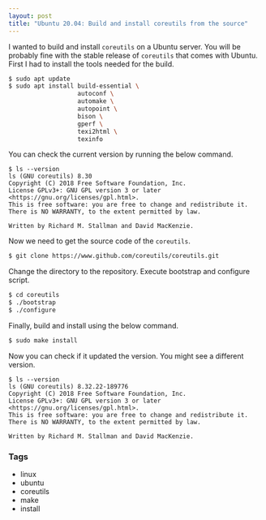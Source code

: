 ```yaml
---
layout: post
title: "Ubuntu 20.04: Build and install coreutils from the source"
---
```


I wanted to build and install `coreutils` on a Ubuntu server. You will be probably fine with the stable release of `coreutils` that comes with Ubuntu. First I had to install the tools needed for the build.

```bash
$ sudo apt update
$ sudo apt install build-essential \
                   autoconf \
                   automake \
                   autopoint \
                   bison \
                   gperf \
                   texi2html \
                   texinfo
```

You can check the current version by running the below command.

```console
$ ls --version
ls (GNU coreutils) 8.30
Copyright (C) 2018 Free Software Foundation, Inc.
License GPLv3+: GNU GPL version 3 or later <https://gnu.org/licenses/gpl.html>.
This is free software: you are free to change and redistribute it.
There is NO WARRANTY, to the extent permitted by law.

Written by Richard M. Stallman and David MacKenzie.
```

Now we need to get the source code of the `coreutils`.

```bash
$ git clone https://www.github.com/coreutils/coreutils.git
```

Change the directory to the repository. Execute bootstrap and configure script.

```bash
$ cd coreutils
$ ./bootstrap
$ ./configure
```

Finally, build and install using the below command.

```bash
$ sudo make install
```

Now you can check if it updated the version. You might see a different version.

```console
$ ls --version
ls (GNU coreutils) 8.32.22-189776
Copyright (C) 2018 Free Software Foundation, Inc.
License GPLv3+: GNU GPL version 3 or later <https://gnu.org/licenses/gpl.html>.
This is free software: you are free to change and redistribute it.
There is NO WARRANTY, to the extent permitted by law.

Written by Richard M. Stallman and David MacKenzie.
```

### Tags

- linux
- ubuntu
- coreutils
- make
- install
